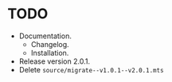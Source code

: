 # TODO

- Documentation.
  - Changelog.
  - Installation.
- Release version 2.0.1.
- Delete `source/migrate--v1.0.1--v2.0.1.mts`

